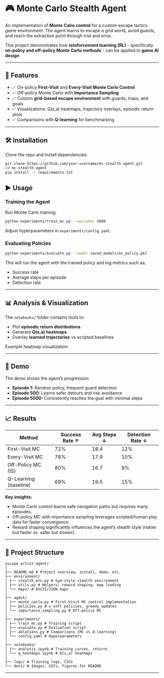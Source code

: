 # 🎮 Monte Carlo Stealth Agent  

An implementation of **Monte Calro control** for a custom escape tactics game environment.
The agent learns to escape a grid world, avoid guards, and reach the extraction point through trial and error.

This project demonstrates how **reinforcement learning (RL)** - specifically **on-policy and off-policy Monte Carlo methods** - can be applied to
**game AI design**

---

## 🚀 Features  
- ✅ On-policy **First-Visit** and **Every-Visit Monte Carlo Control**  
- ✅ Off-policy Monte Carlo with **Importance Sampling**  
- ✅ Custom **grid-based escape environment** with guards, traps, and goals  
- ✅ Visualizations: Q(s,a) heatmaps, trajectory overlays, episodic return plots  
- ✅ Comparisons with **Q-learning** for benchmarking  

---

## 🛠️ Installation  

Clone the repo and install dependencies:  

```bash
git clone https://github.com/your-username/mc-stealth-agent.git
cd mc-stealth-agent
pip install -r requirements.txt
```

## ▶️ Usage

### Training the Agent  

Run Monte Carlo training:  

```bash
python experiments/train_mc.py --episodes 5000
```

Adjust hyperparameters in `experiments/config.yaml`.

### Evaluating Policies

```bash
python experiments/evaluate.py --model saved_models/mc_policy.pkl
```

This will run the agent with the trained policy and log metrics such as:

- Success rate
- Average steps per episode
- Detection rate
---

## 📊 Analysis & Visualization  

The `notebooks/` folder contains tools to:  
- Plot **episodic return distributions**  
- Generate **Q(s,a) heatmaps**  
- Overlay **learned trajectories** vs scripted baselines  

Example heatmap visualization:  

<!-- <p align="center">  
  <img src="docs/q_heatmap.png" width="500"/>  
</p>   -->
---

## 🎥 Demo  

<!-- <p align="center">  
  <img src="docs/demo.gif" width="500"/>  
</p>   -->

The demo shows the agent’s progression:  
- **Episode 1:** Random policy, frequent guard detection  
- **Episode 500:** Learns safer detours and risk avoidance  
- **Episode 5000:** Consistently reaches the goal with minimal steps  
---

## 📈 Results  

| Method                  | Success Rate ↑ | Avg Steps ↓ | Detection Rate ↓ |  
|--------------------------|----------------|-------------|------------------|  
| First-Visit MC           | 72%            | 18.4        | 12%              |  
| Every-Visit MC           | 76%            | 17.9        | 10%              |  
| Off-Policy MC (IS)       | 80%            | 16.7        | 9%               |  
| Q-Learning (baseline)    | 69%            | 19.5        | 15%              |  

**Key insights:**  
- Monte Carlo control learns safe navigation paths but requires many episodes.  
- Off-policy MC with importance sampling leverages scripted/human play data for faster convergence.  
- Reward shaping significantly influences the agent’s stealth style (riskier but faster vs. safer but slower).  

---


## 📂 Project Structure  

```
escape-artist-agent/
│
├── README.md # Project overview, install, demo, etc.
├── environment/
│ ├── stealth_env.py # Gym-style stealth environment
│ ├── utils.py # Helpers: reward shaping, map loading
│ └── maps/ # ASCII/JSON maps
│
├── agent/
│ ├── monte_carlo.py # First-Visit MC control implementation
│ ├── policies.py # ε-soft policies, greedy updates
│ └── importance_sampling.py # Off-policy MC
│
├── experiments/
│ ├── train_mc.py # Training script
│ ├── evaluate.py # Evaluation script
│ ├── ablations.py # Comparisons (MC vs Q-learning)
│ └── config.yaml # Hyperparameters
│
├── notebooks/
│ ├── analysis.ipynb # Training curves, returns
│ └── q_heatmaps.ipynb # Q(s,a) heatmaps
│
├── logs/ # Training logs, CSVs
└── docs/ # Images, GIFs, figures for README
```

--------
